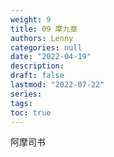 ```yaml
---
weight: 9
title: 09 摩九章
authors: Lenny
categories: null
date: "2022-04-19"
description: 
draft: false
lastmod: "2022-07-22"
series:
tags: 
toc: true
---
```

阿摩司书
<!--more-->

